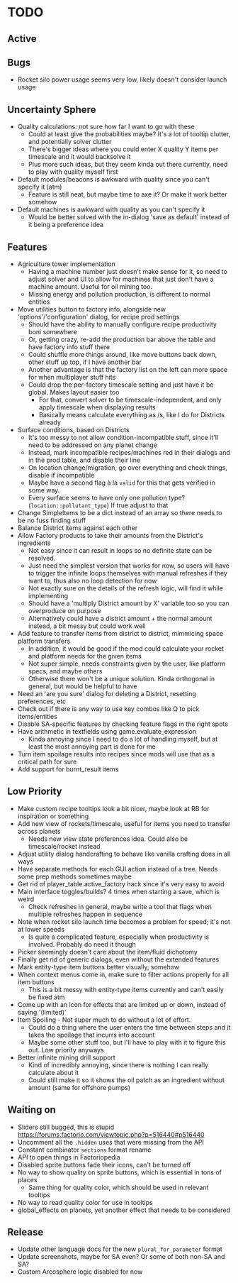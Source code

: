 # TODO

## Active


## Bugs

- Rocket silo power usage seems very low, likely doesn't consider launch usage

## Uncertainty Sphere

- Quality calculations: not sure how far I want to go with these
  - Could at least give the probabilities maybe? It's a lot of tooltip clutter, and potentially solver clutter
  - There's bigger ideas where you could enter X quality Y items per timescale and it would backsolve it
  - Plus more such ideas, but they seem kinda out there currently, need to play with quality myself first
- Default modules/beacons is awkward with quality since you can't specify it (atm)
  - Feature is still neat, but maybe time to axe it? Or make it work better somehow
- Default machines is awkward with quality as you can't specify it
  - Would be better solved with the in-dialog 'save as default' instead of it being a preference idea

## Features

- Agriculture tower implementation
  - Having a machine number just doesn't make sense for it, so need to adjust solver and UI
    to allow for machines that just don't have a machine amount. Useful for oil mining too.
  - Missing energy and pollution production, is different to normal entities
- Move utilities button to factory info, alongside new 'options'/'configuration' dialog, for recipe prod settings
  - Should have the ability to manually configure recipe productivity boni somewhere
  - Or, getting crazy, re-add the production bar above the table and have factory info stuff there
  - Could shuffle more things around, like move buttons back down, other stuff up top, if I have another bar
  - Another advantage is that the factory list on the left can more space for when multiplayer stuff hits
  - Could drop the per-factory timescale setting and just have it be global. Makes layout easier too
    - For that, convert solver to be timescale-independent, and only apply timescale when displaying results
    - Basically means calculate everything as /s, like I do for Districts already
- Surface conditions, based on Districts
  - It's too messy to not allow condition-incompatible stuff, since it'll need to be addressed on any planet change
  - Instead, mark incompatible recipes/machines red in their dialogs and in the prod table, and disable their line
  - On location change/migration, go over everything and check things, disable if incompatible
  - Maybe have a second flag à la `valid` for this that gets verified in some way.
  - Every surface seems to have only one pollution type? (`location::pollutant_type`) If true adjust to that
- Change SimpleItems to be a dict instead of an array so there needs to be no fuss finding stuff
- Balance District items against each other
- Allow Factory products to take their amounts from the District's ingredients
  - Not easy since it can result in loops so no definite state can be resolved.
  - Just need the simplest version that works for now, so users will have to trigger the infinite loops
    themselves with manual refreshes if they want to, thus also no loop detection for now
  - Not exactly sure on the details of the refresh logic, will find it while implementing
  - Should have a 'multiply District amount by X' variable too so you can overproduce on purpose
  - Alternatively could have a district amount + the normal amount instead, a bit messy but could work well
- Add feature to transfer items from district to district, mimmicing space platform transfers
  - In addition, it would be good if the mod could calculate your rocket and platform needs for the given items
  - Not super simple, needs constraints given by the user, like platform specs, and maybe others
  - Otherwise there won't be a unique solution. Kinda orthogonal in general, but would be helpful to have
- Need an 'are you sure' dialog for deleting a District, resetting preferences, etc
- Check out if there is any way to use key combos like Q to pick items/entities
- Disable SA-specific features by checking feature flags in the right spots
- Have arithmetic in textfields using game.evaluate_expression
  - Kinda annoying since I need to do a lot of handling myself, but at least the most annoying part is done for me
- Turn item spoilage results into recipes since mods will use that as a critical path for sure
- Add support for burnt_result items

## Low Priority

- Make custom recipe tooltips look a bit nicer, maybe look at RB for inspiration or something
- Add new view of rockets/timescale, useful for items you need to transfer across planets
  - Needs new view state preferences idea. Could also be timescale/rocket instead
- Adjust utility dialog handcrafting to behave like vanilla crafting does in all ways
- Have separate methods for each GUI action instead of a tree. Needs some prep methods sometimes maybe
- Get rid of player_table.active_factory hack since it's very easy to avoid
- Main interface toggles/builds? 4 times when starting a save, which is weird
  - Check refreshes in general, maybe write a tool that flags when multiple refreshes happen in sequence
- Note when rocket silo launch time becomes a problem for speed; it's not at lower speeds
  - Is quite a complicated feature, especially when productivity is involved. Probably do need it though
- Picker seemingly doesn't care about the item/fluid dichotomy
- Finally get rid of generic dialogs, even without the extended features
- Mark entity-type item buttons better visually, somehow
- When context menus come in, make sure to filter actions properly for all item buttons
  - This is a bit messy with entity-type items currently and can't easily be fixed atm
- Come up with an icon for effects that are limited up or down, instead of saying '(limited)'
- Item Spoiling - Not super much to do without a lot of effort.
  - Could do a thing where the user enters the time between steps and it takes the spoilage that incurrs into account
  - Maybe some other stuff too, but I'll have to play with it to figure this out. Low priority anyways
- Better infinite mining drill support
  - Kind of incredibly annoying, since there is nothing I can really calculate about it
  - Could still make it so it shows the oil patch as an ingredient without amount (same for offshore pumps)

## Waiting on

- Sliders still bugged, this is stupid https://forums.factorio.com/viewtopic.php?p=516440#p516440
- Uncomment all the `.hidden` uses that were missing from the API
- Constant combinator `sections` format rename
- API to open things in Factoriopedia
- Disabled sprite buttons fade their icons, can't be turned off
- No way to show quality on sprite buttons, which is essential in tons of places
  - Same thing for quality color, which should be used in relevant tooltips
- No way to read quality color for use in tooltips
- global_effects on planets, yet another effect that needs to be considered

## Release

- Update other language docs for the new `plural_for_parameter` format
- Update screenshots, maybe for SA even? Or some of both non-SA and SA?
- Custom Arcosphere logic disabled for now

